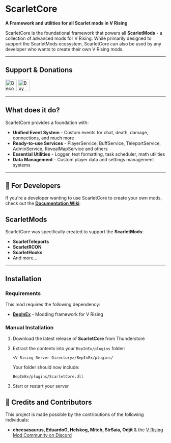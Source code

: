 # ScarletCore

**A Framework and utilities for all Scarlet mods in V Rising**

ScarletCore is the foundational framework that powers all **ScarletMods** - a collection of advanced mods for V Rising. While primarily designed to support the ScarletMods ecosystem, ScarletCore can also be used by any developer who wants to create their own V Rising mods.

---

## Support & Donations

<a href="https://www.patreon.com/bePatron?u=30093731" data-patreon-widget-type="become-patron-button"><img height='36' style='border:0px;height:36px;' src='https://i.imgur.com/o12xEqi.png' alt='Become a Patron' /></a>  <a href='https://ko-fi.com/F2F21EWEM7' target='_blank'><img height='36' style='border:0px;height:36px;' src='https://storage.ko-fi.com/cdn/kofi6.png?v=6' alt='Buy Me a Coffee at ko-fi.com' /></a>

---

## What does it do?

ScarletCore provides a foundation with:

- **Unified Event System** - Custom events for chat, death, damage, connections, and much more
- **Ready-to-use Services** - PlayerService, BuffService, TeleportService, AdminService, RevealMapService and others
- **Essential Utilities** - Logger, text formatting, task scheduler, math utilities
- **Data Management** - Custom player data and settings management systems

---

## 🔧 For Developers

If you're a developer wanting to use ScarletCore to create your own mods, check out the **[Documentation Wiki](https://github.com/markvaaz/ScarletCore/wiki)**.

## ScarletMods

ScarletCore was specifically created to support the **ScarletMods**:

- **ScarletTeleports**
- **ScarletRCON**
- **ScarletHooks**
- And more...

---

## Installation

### Requirements

This mod requires the following dependency:

* **[BepInEx](https://wiki.vrisingmods.com/user/bepinex_install.html)** - Modding framework for V Rising

### Manual Installation

1. Download the latest release of **ScarletCore** from Thunderstore
2. Extract the contents into your `BepInEx/plugins` folder:

   ```
   <V Rising Server Directory>/BepInEx/plugins/
   ```

   Your folder should now include:

   ```
   BepInEx/plugins/ScarletCore.dll
   ```

3. Start or restart your server

## 👥 Credits and Contributors

This project is made possible by the contributions of the following individuals:

- **cheesasaurus, EduardoG, Helskog, Mitch, SirSaia, Odjit** & the [V Rising Mod Community on Discord](https://vrisingmods.com/discord)